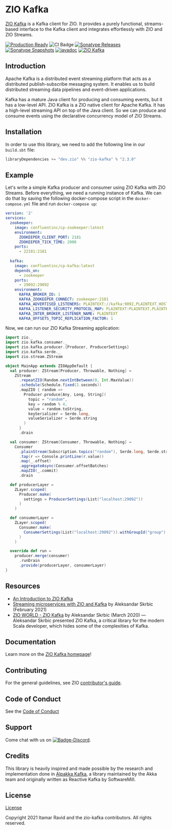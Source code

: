 [//]: # (This file was autogenerated using `zio-sbt-website` plugin via `sbt generateReadme` command.)
[//]: # (So please do not edit it manually. Instead, change "docs/index.md" file or sbt setting keys)
[//]: # (e.g. "readmeDocumentation" and "readmeSupport".)

# ZIO Kafka

[ZIO Kafka](https://github.com/zio/zio-kafka) is a Kafka client for ZIO. It provides a purely functional, streams-based interface to the Kafka client and integrates effortlessly with ZIO and ZIO Streams.

[![Production Ready](https://img.shields.io/badge/Project%20Stage-Production%20Ready-brightgreen.svg)](https://github.com/zio/zio/wiki/Project-Stages) ![CI Badge](https://github.com/zio/zio-kafka/workflows/CI/badge.svg) [![Sonatype Releases](https://img.shields.io/nexus/r/https/oss.sonatype.org/dev.zio/zio-kafka_2.13.svg?label=Sonatype%20Release)](https://oss.sonatype.org/content/repositories/releases/dev/zio/zio-kafka_2.13/) [![Sonatype Snapshots](https://img.shields.io/nexus/s/https/oss.sonatype.org/dev.zio/zio-kafka_2.13.svg?label=Sonatype%20Snapshot)](https://oss.sonatype.org/content/repositories/snapshots/dev/zio/zio-kafka_2.13/) [![javadoc](https://javadoc.io/badge2/dev.zio/zio-kafka-docs_2.13/javadoc.svg)](https://javadoc.io/doc/dev.zio/zio-kafka-docs_2.13) [![ZIO Kafka](https://img.shields.io/github/stars/zio/zio-kafka?style=social)](https://github.com/zio/zio-kafka)

## Introduction

Apache Kafka is a distributed event streaming platform that acts as a distributed publish-subscribe messaging system. It enables us to build distributed streaming data pipelines and event-driven applications.

Kafka has a mature Java client for producing and consuming events, but it has a low-level API. ZIO Kafka is a ZIO native client for Apache Kafka. It has a high-level streaming API on top of the Java client. So we can produce and consume events using the declarative concurrency model of ZIO Streams.

## Installation

In order to use this library, we need to add the following line in our `build.sbt` file:

```scala
libraryDependencies += "dev.zio" %% "zio-kafka" % "2.3.0" 
```

## Example

Let's write a simple Kafka producer and consumer using ZIO Kafka with ZIO Streams. Before everything, we need a running instance of Kafka. We can do that by saving the following docker-compose script in the `docker-compose.yml` file and run `docker-compose up`:

```yaml
version: '2'
services:
  zookeeper:
    image: confluentinc/cp-zookeeper:latest
    environment:
      ZOOKEEPER_CLIENT_PORT: 2181
      ZOOKEEPER_TICK_TIME: 2000
    ports:
      - 22181:2181
  
  kafka:
    image: confluentinc/cp-kafka:latest
    depends_on:
      - zookeeper
    ports:
      - 29092:29092
    environment:
      KAFKA_BROKER_ID: 1
      KAFKA_ZOOKEEPER_CONNECT: zookeeper:2181
      KAFKA_ADVERTISED_LISTENERS: PLAINTEXT://kafka:9092,PLAINTEXT_HOST://localhost:29092
      KAFKA_LISTENER_SECURITY_PROTOCOL_MAP: PLAINTEXT:PLAINTEXT,PLAINTEXT_HOST:PLAINTEXT
      KAFKA_INTER_BROKER_LISTENER_NAME: PLAINTEXT
      KAFKA_OFFSETS_TOPIC_REPLICATION_FACTOR: 1
```

Now, we can run our ZIO Kafka Streaming application:

```scala
import zio._
import zio.kafka.consumer._
import zio.kafka.producer.{Producer, ProducerSettings}
import zio.kafka.serde._
import zio.stream.ZStream

object MainApp extends ZIOAppDefault {
  val producer: ZStream[Producer, Throwable, Nothing] =
    ZStream
      .repeatZIO(Random.nextIntBetween(0, Int.MaxValue))
      .schedule(Schedule.fixed(2.seconds))
      .mapZIO { random =>
        Producer.produce[Any, Long, String](
          topic = "random",
          key = random % 4,
          value = random.toString,
          keySerializer = Serde.long,
          valueSerializer = Serde.string
        )
      }
      .drain

  val consumer: ZStream[Consumer, Throwable, Nothing] =
    Consumer
      .plainStream(Subscription.topics("random"), Serde.long, Serde.string)
      .tap(r => Console.printLine(r.value))
      .map(_.offset)
      .aggregateAsync(Consumer.offsetBatches)
      .mapZIO(_.commit)
      .drain

  def producerLayer =
    ZLayer.scoped(
      Producer.make(
        settings = ProducerSettings(List("localhost:29092"))
      )
    )

  def consumerLayer =
    ZLayer.scoped(
      Consumer.make(
        ConsumerSettings(List("localhost:29092")).withGroupId("group")
      )
    )

  override def run =
    producer.merge(consumer)
      .runDrain
      .provide(producerLayer, consumerLayer)
}
```

## Resources

- [An Introduction to ZIO Kafka](https://ziverge.com/blog/introduction-to-zio-kafka/)
- [Streaming microservices with ZIO and Kafka](https://scalac.io/streaming-microservices-with-zio-and-kafka/) by Aleksandar Skrbic (February 2021)
- [ZIO WORLD - ZIO Kafka](https://www.youtube.com/watch?v=GECv1ONieLw) by Aleksandar Skrbic (March 2020) — Aleksandar Skrbic presented ZIO Kafka, a critical library for the modern Scala developer, which hides some of the complexities of Kafka.

## Documentation

Learn more on the [ZIO Kafka homepage](https://zio.dev/zio-kafka)!

## Contributing

For the general guidelines, see ZIO [contributor's guide](https://zio.dev/about/contributing).

## Code of Conduct

See the [Code of Conduct](https://zio.dev/about/code-of-conduct)

## Support

Come chat with us on [![Badge-Discord]][Link-Discord].

[Badge-Discord]: https://img.shields.io/discord/629491597070827530?logo=discord "chat on discord"
[Link-Discord]: https://discord.gg/2ccFBr4 "Discord"

## Credits

This library is heavily inspired and made possible by the research and implementation done in [Alpakka Kafka](https://github.com/akka/alpakka-kafka), a library maintained by the Akka team and originally written as Reactive Kafka by SoftwareMill.

## License

[License](LICENSE)

Copyright 2021 Itamar Ravid and the zio-kafka contributors. All rights reserved.
<!-- TODO: not all rights reserved, rather Apache 2... -->
